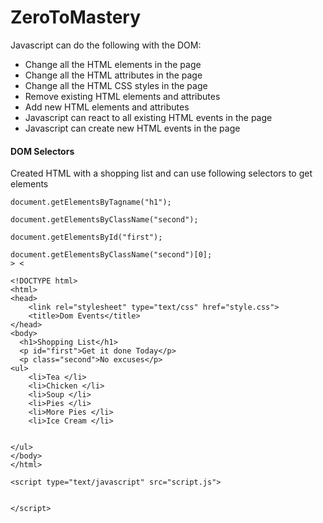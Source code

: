 # ZeroToMastery

Javascript can do the following with the DOM: 

* Change all the HTML elements in the page
* Change all the HTML attributes in the page
* Change all the HTML CSS styles in the page
* Remove existing HTML elements and attributes
* Add new HTML elements and attributes
* Javascript can react to all existing HTML events in the page
* Javascript can create new HTML events in the page

#### DOM Selectors ####

Created HTML with a shopping list and can use following selectors to get elements
```
document.getElementsByTagname("h1");

document.getElementsByClassName("second");

document.getElementsById("first");

document.getElementsByClassName("second")[0];
> <

<!DOCTYPE html>
<html>
<head>
	<link rel="stylesheet" type="text/css" href="style.css">
	<title>Dom Events</title>
</head>
<body>
  <h1>Shopping List</h1>
  <p id="first">Get it done Today</p>
  <p class="second">No excuses</p>
<ul>
	<li>Tea </li>
	<li>Chicken </li>
	<li>Soup </li>
	<li>Pies </li>
	<li>More Pies </li>
	<li>Ice Cream </li>
	

</ul>
</body>
</html>

<script type="text/javascript" src="script.js">
	

</script>


